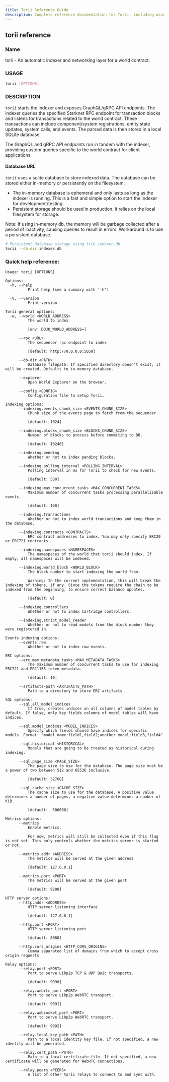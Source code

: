 ```yaml
---
title: Torii Reference Guide
description: Complete reference documentation for Torii, including usage, configuration options, database setup, and command-line parameters.
---
```


## torii reference

### Name

torii - An automatic indexer and networking layer for a world contract.

### USAGE

```sh
torii [OPTIONS]
```

### DESCRIPTION

`torii` starts the indexer and exposes GraphQL/gRPC API endpoints. The indexer queries the specified Starknet RPC endpoint for transaction blocks and listens for transactions related to the world contract. These transactions can include component/system registrations, entity state updates, system calls, and events. The parsed data is then stored in a local SQLite database.

The GraphQL and gRPC API endpoints run in tandem with the indexer, providing custom queries specific to the world contract for client applications.

#### Database URL

`torii` uses a sqlite database to store indexed data. The database can be stored either in-memory or persistently on the filesystem.

-   The in-memory database is ephemeral and only lasts as long as the indexer is running. This is a fast and simple option to start the indexer for development/testing.
-   Persistent storage should be used in production. It relies on the local filesystem for storage.

Note: If using in-memory db, the memory will be garbage collected after a period of inactivity, causing queries to result in errors. Workaround is to use a persistent database.

```sh
# Persistent database storage using file indexer.db
torii --db-dir indexer.db
```

### Quick help reference:

```
Usage: torii [OPTIONS]

Options:
  -h, --help
          Print help (see a summary with '-h')

  -V, --version
          Print version

Torii general options:
  -w, --world <WORLD_ADDRESS>
          The world to index

          [env: DOJO_WORLD_ADDRESS=]

      --rpc <URL>
          The sequencer rpc endpoint to index

          [default: http://0.0.0.0:5050]

      --db-dir <PATH>
          Database filepath. If specified directory doesn't exist, it will be created. Defaults to in-memory database.

      --explorer
          Open World Explorer on the browser.

      --config <CONFIG>
          Configuration file to setup Torii.

Indexing options:
      --indexing.events_chunk_size <EVENTS_CHUNK_SIZE>
          Chunk size of the events page to fetch from the sequencer.

          [default: 1024]

      --indexing.blocks_chunk_size <BLOCKS_CHUNK_SIZE>
          Number of blocks to process before commiting to DB.

          [default: 10240]

      --indexing.pending
          Whether or not to index pending blocks.

      --indexing.polling_interval <POLLING_INTERVAL>
          Polling interval in ms for Torii to check for new events.

          [default: 500]

      --indexing.max_concurrent_tasks <MAX_CONCURRENT_TASKS>
          Maximum number of concurrent tasks processing parallelizable events.

          [default: 100]

      --indexing.transactions
          Whether or not to index world transactions and keep them in the database.

      --indexing.contracts <CONTRACTS>
          ERC contract addresses to index. You may only specify ERC20 or ERC721 contracts.

      --indexing.namespaces <NAMESPACES>
          The namespaces of the world that torii should index. If empty, all namespaces will be indexed.

      --indexing.world_block <WORLD_BLOCK>
          The block number to start indexing the world from.

          Warning: In the current implementation, this will break the indexing of tokens, if any. Since the tokens require the chain to be indexed from the beginning, to ensure correct balance updates.

          [default: 0]

      --indexing.controllers
          Whether or not to index Cartridge controllers.

      --indexing.strict_model_reader
          Whether or not to read models from the block number they were registered in.

Events indexing options:
      --events.raw
          Whether or not to index raw events.

ERC options:
      --erc.max_metadata_tasks <MAX_METADATA_TASKS>
          The maximum number of concurrent tasks to use for indexing ERC721 and ERC1155 token metadata.

          [default: 10]

      --artifacts-path <ARTIFACTS_PATH>
          Path to a directory to store ERC artifacts

SQL options:
      --sql.all_model_indices
          If true, creates indices on all columns of model tables by default. If false, only key fields columns of model tables will have indices.

      --sql.model_indices <MODEL_INDICES>
          Specify which fields should have indices for specific models. Format: "model_name:field1,field2;another_model:field3,field4"

      --sql.historical <HISTORICAL>
          Models that are going to be treated as historical during indexing.

      --sql.page_size <PAGE_SIZE>
          The page size to use for the database. The page size must be a power of two between 512 and 65536 inclusive.

          [default: 32768]

      --sql.cache_size <CACHE_SIZE>
          The cache size to use for the database. A positive value determines a number of pages, a negative value determines a number of KiB.

          [default: -500000]

Metrics options:
      --metrics
          Enable metrics.

          For now, metrics will still be collected even if this flag is not set. This only controls whether the metrics server is started or not.

      --metrics.addr <ADDRESS>
          The metrics will be served at the given address

          [default: 127.0.0.1]

      --metrics.port <PORT>
          The metrics will be served at the given port

          [default: 9200]

HTTP server options:
      --http.addr <ADDRESS>
          HTTP server listening interface

          [default: 127.0.0.1]

      --http.port <PORT>
          HTTP server listening port

          [default: 8080]

      --http.cors_origins <HTTP_CORS_ORIGINS>
          Comma separated list of domains from which to accept cross origin requests

Relay options:
      --relay.port <PORT>
          Port to serve Libp2p TCP & UDP Quic transports.

          [default: 9090]

      --relay.webrtc_port <PORT>
          Port to serve Libp2p WebRTC transport.

          [default: 9091]

      --relay.websocket_port <PORT>
          Port to serve Libp2p WebRTC transport.

          [default: 9092]

      --relay.local_key_path <PATH>
          Path to a local identity key file. If not specified, a new identity will be generated.

      --relay.cert_path <PATH>
          Path to a local certificate file. If not specified, a new certificate will be generated for WebRTC connections.

      --relay.peers <PEERS>
          A list of other torii relays to connect to and sync with.
```
